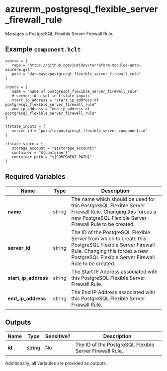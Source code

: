 # azurerm_postgresql_flexible_server_firewall_rule

Manages a PostgreSQL Flexible Server Firewall Rule.

## Example `component.hclt`

```hcl
source = {
   repo = "https://github.com/jumidev/terraform-modules-auto-azurerm.git" 
   path = "database/postgresql_flexible_server_firewall_rule" 
}

inputs = {
   name = "name of postgresql_flexible_server_firewall_rule" 
   # server_id → set in tfstate_inputs
   start_ip_address = "start_ip_address of postgresql_flexible_server_firewall_rule" 
   end_ip_address = "end_ip_address of postgresql_flexible_server_firewall_rule" 
}

tfstate_inputs = {
   server_id = "path/to/postgresql_flexible_server_component:id" 
}

tfstate_store = {
   storage_account = "${storage_account}" 
   container = "${container}" 
   container_path = "${COMPONENT_PATH}" 
}

```

## Required Variables

| Name | Type |  Description |
| ---- | --------- |  ----------- |
| **name** | string |  The name which should be used for this PostgreSQL Flexible Server Firewall Rule. Changing this forces a new PostgreSQL Flexible Server Firewall Rule to be created. | 
| **server_id** | string |  The ID of the PostgreSQL Flexible Server from which to create this PostgreSQL Flexible Server Firewall Rule. Changing this forces a new PostgreSQL Flexible Server Firewall Rule to be created. | 
| **start_ip_address** | string |  The Start IP Address associated with this PostgreSQL Flexible Server Firewall Rule. | 
| **end_ip_address** | string |  The End IP Address associated with this PostgreSQL Flexible Server Firewall Rule. | 



## Outputs

| Name | Type | Sensitive? | Description |
| ---- | ---- | --------- | --------- |
| **id** | string | No  | The ID of the PostgreSQL Flexible Server Firewall Rule. | 

Additionally, all variables are provided as outputs.
